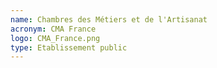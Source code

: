 ```yaml
---
name: Chambres des Métiers et de l'Artisanat
acronym: CMA France
logo: CMA_France.png
type: Etablissement public
---
```


